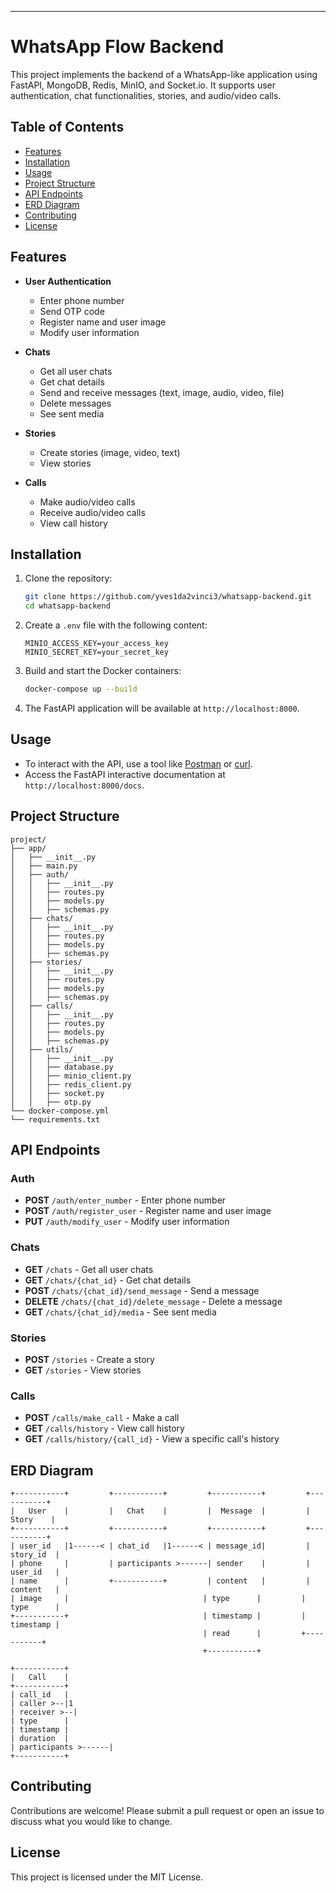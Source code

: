 ---

# WhatsApp Flow Backend

This project implements the backend of a WhatsApp-like application using FastAPI, MongoDB, Redis, MinIO, and Socket.io. It supports user authentication, chat functionalities, stories, and audio/video calls.

## Table of Contents

- [Features](#features)
- [Installation](#installation)
- [Usage](#usage)
- [Project Structure](#project-structure)
- [API Endpoints](#api-endpoints)
- [ERD Diagram](#erd-diagram)
- [Contributing](#contributing)
- [License](#license)

## Features

- **User Authentication**
  - Enter phone number
  - Send OTP code
  - Register name and user image
  - Modify user information

- **Chats**
  - Get all user chats
  - Get chat details
  - Send and receive messages (text, image, audio, video, file)
  - Delete messages
  - See sent media

- **Stories**
  - Create stories (image, video, text)
  - View stories

- **Calls**
  - Make audio/video calls
  - Receive audio/video calls
  - View call history

## Installation

1. Clone the repository:

    ```sh
    git clone https://github.com/yves1da2vinci3/whatsapp-backend.git
    cd whatsapp-backend
    ```

2. Create a `.env` file with the following content:

    ```env
    MINIO_ACCESS_KEY=your_access_key
    MINIO_SECRET_KEY=your_secret_key
    ```

3. Build and start the Docker containers:

    ```sh
    docker-compose up --build
    ```

4. The FastAPI application will be available at `http://localhost:8000`.

## Usage

- To interact with the API, use a tool like [Postman](https://www.postman.com/) or [curl](https://curl.se/).
- Access the FastAPI interactive documentation at `http://localhost:8000/docs`.

## Project Structure

```plaintext
project/
├── app/
│   ├── __init__.py
│   ├── main.py
│   ├── auth/
│   │   ├── __init__.py
│   │   ├── routes.py
│   │   ├── models.py
│   │   ├── schemas.py
│   ├── chats/
│   │   ├── __init__.py
│   │   ├── routes.py
│   │   ├── models.py
│   │   ├── schemas.py
│   ├── stories/
│   │   ├── __init__.py
│   │   ├── routes.py
│   │   ├── models.py
│   │   ├── schemas.py
│   ├── calls/
│   │   ├── __init__.py
│   │   ├── routes.py
│   │   ├── models.py
│   │   ├── schemas.py
│   ├── utils/
│   │   ├── __init__.py
│   │   ├── database.py
│   │   ├── minio_client.py
│   │   ├── redis_client.py
│   │   ├── socket.py
│   │   ├── otp.py
└── docker-compose.yml
└── requirements.txt
```

## API Endpoints

### Auth

- **POST** `/auth/enter_number` - Enter phone number
- **POST** `/auth/register_user` - Register name and user image
- **PUT** `/auth/modify_user` - Modify user information

### Chats

- **GET** `/chats` - Get all user chats
- **GET** `/chats/{chat_id}` - Get chat details
- **POST** `/chats/{chat_id}/send_message` - Send a message
- **DELETE** `/chats/{chat_id}/delete_message` - Delete a message
- **GET** `/chats/{chat_id}/media` - See sent media

### Stories

- **POST** `/stories` - Create a story
- **GET** `/stories` - View stories

### Calls

- **POST** `/calls/make_call` - Make a call
- **GET** `/calls/history` - View call history
- **GET** `/calls/history/{call_id}` - View a specific call's history

## ERD Diagram

```plaintext
+-----------+         +-----------+         +-----------+         +-----------+
|   User    |         |   Chat    |         |  Message  |         |  Story    |
+-----------+         +-----------+         +-----------+         +-----------+
| user_id   |1------< | chat_id   |1------< | message_id|         | story_id  |
| phone     |         | participants >------| sender    |         | user_id   |
| name      |         +-----------+         | content   |         | content   |
| image     |                              | type      |         | type      |
+-----------+                              | timestamp |         | timestamp |
                                           | read      |         +-----------+
                                           +-----------+

+-----------+ 
|   Call    |
+-----------+
| call_id   |
| caller >--|1
| receiver >--|
| type      |
| timestamp |
| duration  |
| participants >------|
+-----------+
```

## Contributing

Contributions are welcome! Please submit a pull request or open an issue to discuss what you would like to change.

## License

This project is licensed under the MIT License.
